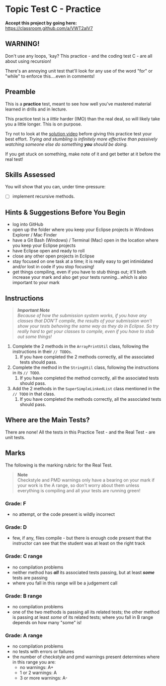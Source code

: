 # Topic Test C - Practice

**Accept this project by going here:** https://classroom.github.com/a/VWT2alV7

## WARNING!

Don't use any loops, 'kay? This practice - and the coding test C - are all about using recursion!

There's an annoying unit test that'll look for any use of the word "for" or "while" to enforce this....even in comments!

## Preamble

This is a **practice** test, meant to see how well you've mastered material learned in drills and in lecture.

This practice test is a _little_ harder (IMO) than the real deal, so will likely take you a little longer. This is on purpose.

Try not to look at the [solution video](xx) before giving this practice test your best effort. *Trying and stumbling is infinitely more effective than passively watching someone else do something **you** should be doing.*

If you get stuck on something, make note of it and get better at it before the real test!


## Skills Assessed

You will show that you can, under time-pressure:

- [ ] implement recursive methods.

## Hints & Suggestions Before You Begin

- log into GitHub
- open up the folder where you keep your Eclipse projects in Windows Explorer / Mac Finder
- have a Git Bash (Windows) / Terminal (Mac) open in the location where you keep your Eclipse projects
- have Eclipse open and ready to roll
- close any other open projects in Eclipse
- stay focused on one task at a time; it is really easy to get intimidated and/or lost in code if you stop focusing!
- get things compiling, even if you have to stub things out; it'll both increase your mark and also get your tests running...which is also important to your mark


## Instructions

> _**Important Note**  
>  Because of how the submission system works, if you have any classes that DON'T compile, the results of your submission won't show your tests behaving the same way as they do in Eclipse. So try really hard to get your classes to compile, even if you have to stub out some things!_

1. Complete the 2 methods in the `ArrayPrintUtil` class, following the instructions in their `// TODOs`. 
    1. If you have completed the 2 methods correctly, all the associated tests should pass.
1. Complete the method in the `StringUtil` class, following the instructions in its `// TODO`. 
    1. If you have completed the method correctly, all the associated tests should pass.
1. Add the 2 methods in the `SuperSimpleLinkedList` class mentioned in the `// TODO` in that class. 
    1. If you have completed the methods correctly, all the associated tests should pass.


## Where are the Main Tests?

There are none! All the tests in this Practice Test - and the Real Test -  are unit tests.

## Marks

The following is the marking rubric for the Real Test.

> **Note**  
> Checkstyle and PMD warnings only have a bearing on your mark if your work is the A range, so don't worry about them unless everything is compiling and all your tests are running green! 

### Grade: F

- no attempt, or the code present is wildly incorrect

### Grade: D

- few, if any, files compile - but there is enough code present that the instructor can see that the student was at least on the right track 

### Grade: C range

- no compilation problems
- neither method has ***all*** its associated tests passing, but at least **_some_** tests are passing
- where you fall in this range will be a judgement call

### Grade: B range

- no compilation problems
- one of the two methods is passing all its related tests; the other method is passing at least _some_ of its related tests; where you fall in B range depends on how many "some" is!

### Grade: A range

- no compilation problems
- no tests with errors or failures
- the number of checkstyle and pmd warnings present determines where in this range you are:
  - no warnings: A+
  - 1 or 2 warnings: A
  - 3 or more warnings: A-







